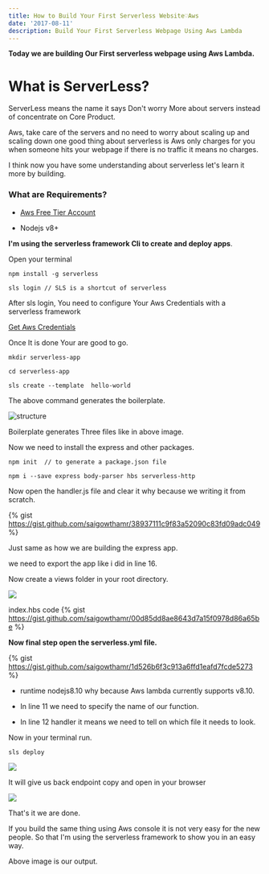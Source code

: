 ```yaml
---
title: How to Build Your First Serverless Website♡Aws
date: '2017-08-11'
description: Build Your First Serverless Webpage Using Aws Lambda
---
```



**Today we are building Our  First serverless webpage using Aws Lambda.**

# What is ServerLess?

ServerLess means the name it says Don't worry More about servers instead of concentrate on Core Product.

Aws, take care of the servers and no need to worry about scaling up and scaling down one good thing about serverless is Aws only charges for you when someone hits your webpage if there is no traffic it means no charges.

I think now you have some understanding about serverless let's learn it more by building.

### What are Requirements?

- [Aws Free Tier Account](https://aws.amazon.com/free/)

- Nodejs v8+


**I'm using the serverless framework Cli to create and deploy apps**.

Open your terminal

```
npm install -g serverless

sls login // SLS is a shortcut of serverless

```

After sls login, You need to configure Your Aws Credentials with a serverless framework

[Get Aws Credentials](https://www.youtube.com/watch?v=tgb_MRVylWw)

Once It is done Your are good to go.

```
mkdir serverless-app

cd serverless-app
```

```
sls create --template  hello-world
```
The above command generates the boilerplate.

![structure](https://thepracticaldev.s3.amazonaws.com/i/h5tx01hpr8mvrils39w3.png)

Boilerplate generates Three files like in above image.

Now we need to install the express and other packages.

```
npm init  // to generate a package.json file

npm i --save express body-parser hbs serverless-http

```
Now open the handler.js file and clear it why because we writing it from scratch.

{% gist https://gist.github.com/saigowthamr/38937111c9f83a52090c83fd09adc049 %}


Just same as how we are building the express app.

 we need to export the app like i did in line 16.

Now create a views folder in your root directory.

![](https://thepracticaldev.s3.amazonaws.com/i/epptr5uixmg40zp3tgk2.png)

index.hbs code
{% gist https://gist.github.com/saigowthamr/00d85dd8ae8643d7a15f0978d86a65be %}


**Now final step  open the serverless.yml file.**

{% gist https://gist.github.com/saigowthamr/1d526b6f3c913a6ffd1eafd7fcde5273 %}

- runtime nodejs8.10 why because Aws lambda currently supports v8.10.

- In line 11 we need to specify the name of our function.

- In line 12 handler it means we need to tell on which file it needs to look.

Now in your terminal run.

```
sls deploy
```
![](https://thepracticaldev.s3.amazonaws.com/i/pu5mrwbt7u7l7c3ngo6z.png)

It will give us back endpoint copy and open in your browser


![](https://thepracticaldev.s3.amazonaws.com/i/duvvh0tk7icc0utz8mpt.png)

That's it we are done.

If you build the same thing using Aws console it is not very easy for the new people. So that I'm using the serverless framework to show you in an easy way.

Above image is our output.
